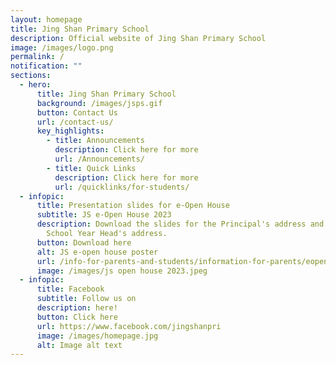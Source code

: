 ```yaml
---
layout: homepage
title: Jing Shan Primary School
description: Official website of Jing Shan Primary School
image: /images/logo.png
permalink: /
notification: ""
sections:
  - hero:
      title: Jing Shan Primary School
      background: /images/jsps.gif
      button: Contact Us
      url: /contact-us/
      key_highlights:
        - title: Announcements
          description: Click here for more
          url: /Announcements/
        - title: Quick Links
          description: Click here for more
          url: /quicklinks/for-students/
  - infopic:
      title: Presentation slides for e-Open House
      subtitle: JS e-Open House 2023
      description: Download the slides for the Principal's address and the Lower
        School Year Head's address.
      button: Download here
      alt: JS e-open house poster
      url: /info-for-parents-and-students/information-for-parents/eopenhse23/
      image: /images/js open house 2023.jpeg
  - infopic:
      title: Facebook
      subtitle: Follow us on
      description: here!
      button: Click here
      url: https://www.facebook.com/jingshanpri
      image: /images/homepage.jpg
      alt: Image alt text
---
```

